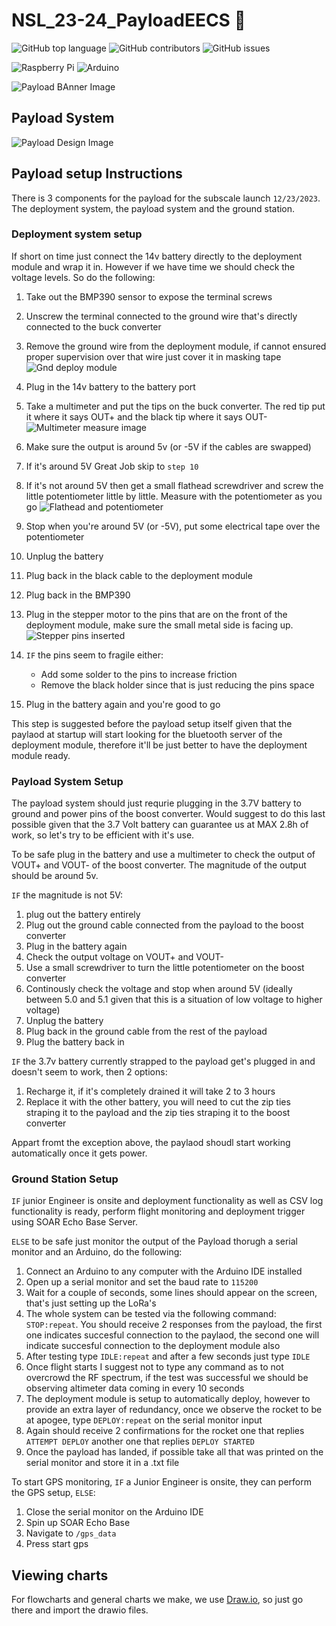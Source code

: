 # NSL_23-24_PayloadEECS 🚀

![GitHub top language](https://img.shields.io/github/languages/top/usfsoar/NSL_23-24_PayloadEECS.svg)
![GitHub contributors](https://img.shields.io/github/contributors/usfsoar/NSL_23-24_PayloadEECS.svg)
![GitHub issues](https://img.shields.io/github/issues/usfsoar/NSL_23-24_PayloadEECS.svg)

![Raspberry Pi](https://img.shields.io/badge/-RaspberryPi-C51A4A?style=for-the-badge&logo=Raspberry-Pi)
![Arduino](https://img.shields.io/badge/-Arduino-00979D?style=for-the-badge&logo=Arduino&logoColor=white)

![Payload BAnner Image](Banner.gif)

## Payload System

![Payload Design Image](Design/Payload_design.png)

## Payload setup Instructions

There is 3 components for the payload for the subscale launch `12/23/2023`. The deployment system, the payload system and the ground station.

### Deployment system setup

If short on time just connect the 14v battery directly to the deployment module and wrap it in. However if we have time we should check the voltage levels. So do the following:

1. Take out the BMP390 sensor to expose the terminal screws
2. Unscrew the terminal connected to the ground wire that's directly connected to the buck converter
3. Remove the ground wire from the deployment module, if cannot ensured proper supervision over that wire just cover it in masking tape
   ![Gnd deploy module](/Design/5.png)
4. Plug in the 14v battery to the battery port
5. Take a multimeter and put the tips on the buck converter. The red tip put it where it says OUT+ and the black tip where it says OUT-
   ![Multimeter measure image](Design/3.png)
6. Make sure the output is around 5v (or -5V if the cables are swapped)
7. If it's around 5V Great Job skip to `step 10`
8. If it's not around 5V then get a small flathead screwdriver and screw the little potentiometer little by little. Measure with the potentiometer as you go
   ![Flathead and potentiometer](Design/4.png)
9.  Stop when you're around 5V (or -5V), put some electrical tape over the potentiometer
10. Unplug the battery
11. Plug back in the black cable to the deployment module
12. Plug back in the BMP390
13. Plug in the stepper motor to the pins that are on the front of the deployment module, make sure the small metal side is facing up.
    ![Stepper pins inserted](Design/6.png)
14. `IF` the pins seem to fragile either:

    - Add some solder to the pins to increase friction
    - Remove the black holder since that is just reducing the pins space

15. Plug in the battery again and you're good to go

This step is suggested before the payload setup itself given that the paylaod at startup will start looking for the bluetooth server of the deployment module, therefore it'll be just better to have the deployment module ready.

### Payload System Setup

The payload system should just requrie plugging in the 3.7V battery to ground and power pins of the boost converter. Would suggest to do this last possible given that the 3.7 Volt battery can guarantee us at MAX 2.8h of work, so let's try to be efficient with it's use.

To be safe plug in the battery and use a multimeter to check the output of VOUT+ and VOUT- of the boost converter. The magnitude of the output should be around 5v.

`IF` the magnitude is not 5V:

1. plug out the battery entirely
2. Plug out the ground cable connected from the payload to the boost converter
3. Plug in the battery again
4. Check the output voltage on VOUT+ and VOUT-
5. Use a small screwdriver to turn the little potentiometer on the boost converter
6. Continously check the voltage and stop when around 5V (ideally between 5.0 and 5.1 given that this is a situation of low voltage to higher voltage)
7. Unplug the battery
8. Plug back in the ground cable from the rest of the payload
9. Plug the battery back in

`IF` the 3.7v battery currently strapped to the payload get's plugged in and doesn't seem to work, then 2 options:

1. Recharge it, if it's completely drained it will take 2 to 3 hours
2. Replace it with the other battery, you will need to cut the zip ties straping it to the payload and the zip ties straping it to the boost converter

Appart fromt the exception above, the paylaod shoudl start working automatically once it gets power.

### Ground Station Setup

`IF` junior Engineer is onsite and deployment functionality as well as CSV log functionality is ready, perform flight monitoring and deployment trigger using SOAR Echo Base Server.

`ELSE` to be safe just monitor the output of the Payload thorugh a serial monitor and an Arduino, do the following:

1. Connect an Arduino to any computer with the Arduino IDE installed
2. Open up a serial monitor and set the baud rate to `115200`
3. Wait for a couple of seconds, some lines should appear on the screen, that's just setting up the LoRa's
4. The whole system can be tested via the following command: `STOP:repeat`. You should receive 2 responses from the payload, the first one indicates succesful connection to the paylaod, the second one will indicate succesful connection to the deployment module also
5. After testing type `IDLE:repeat` and after a few seconds just type `IDLE`
6. Once flight starts I suggest not to type any command as to not overcrowd the RF spectrum, if the test was successful we should be observing altimeter data coming in every 10 seconds
7. The deployment module is setup to automatically deploy, however to provide an extra layer of redundancy, once we observe the rocket to be at apogee, type `DEPLOY:repeat` on the serial monitor input
8. Again should receive 2 confirmations for the rocket one that replies `ATTEMPT DEPLOY` another one that replies `DEPLOY STARTED`
9. Once the payload has landed, if possible take all that was printed on the serial monitor and store it in a .txt file

To start GPS monitoring, `IF` a Junior Engineer is onsite, they can perform the GPS setup, `ELSE`:

1. Close the serial monitor on the Arduino IDE
2. Spin up SOAR Echo Base
3. Navigate to `/gps_data`
4. Press start gps

## Viewing charts

For flowcharts and general charts we make, we use [Draw.io](https://draw.io), so just go there and import the drawio files.
